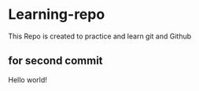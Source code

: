 # Learning-repo
This Repo is created to practice and learn git and Github

## for second commit
Hello world!

